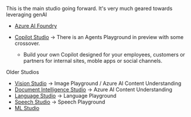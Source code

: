 This is the main studio going forward. It's very much geared towards leveraging genAI
- [Azure AI Foundry](https://ai.azure.com)

- [Copilot Studio](https://www.copilotstudio.microsoft.com) -> There is an Agents Playground in preview with some crossover.
  - Build your own Copilot designed for your employees, customers or partners for internal sites, moble apps or social channels.

Older Studios
- [Vision Studio](https://portal.vision.cognitive.azure.com) -> Image Playground / Azure AI Content Understanding
- [Document Intelligence Studio](https://documentintelligence.ai.azure.com/) -> Azure AI Content Understanding
- [Language Studio](https://language.cognitive.azure.com) -> Language Playground
- [Speech Studio](https://speech.microsoft.com) -> Speech Playground
- [ML Studio](https://ml.azure.com/)
